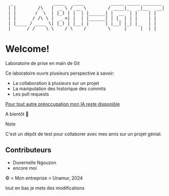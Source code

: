 <pre>
  _               ____   ____          _____ _____ _______ 
 | |        /\   |  _ \ / __ \        / ____|_   _|__   __|
 | |       /  \  | |_) | |  | |______| |  __  | |    | |   
 | |      / /\ \ |  _ <| |  | |______| | |_ | | |    | |   
 | |____ / ____ \| |_) | |__| |      | |__| |_| |_   | |   
 |______/_/    \_\____/ \____/        \_____|_____|  |_|   
</pre>

# Welcome!
Laboratoire de prise en main de Git

Ce laboratoire ouvre plusieurs perspective à savoir:

* La collaboration à plusieurs sur un projet
* La manipulation des historique des commits
* Les pull requests


[Pour tout autre préoccupation mon IA reste disponible](https://chat.openai.com)

A bientôt 🥳


> [!NOTE]
> C'est un dépôt de test pour collaborer avec mes amis sur un projet génial.

## Contributeurs

- Duvernelle Ngouzon
- encore moi 


© < Mon entreprise > Unamur, 2024


tout  en bas je mets des modifications